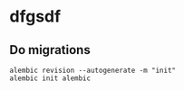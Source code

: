 # dfgsdf 

## Do migrations
```commandline
alembic revision --autogenerate -m "init"
alembic init alembic
```